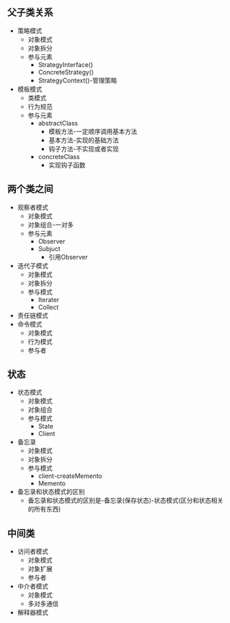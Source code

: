 ## 父子类关系
- 策略模式
    - 对象模式
    - 对象拆分
    - 参与元素
        - StrategyInterface()
        - ConcreteStrategy()
        - StrategyContext()-管理策略
- 模板模式
    - 类模式
    - 行为规范
    - 参与元素
        - abstractClass
            - 模板方法-一定顺序调用基本方法
            - 基本方法-实现的基础方法
            - 钩子方法-不实现或者实现
        - concreteClass
            - 实现钩子函数
## 两个类之间
- 观察者模式
    - 对象模式
    - 对象组合-一对多
    - 参与元素
        - Observer
        - Subjuct
            - 引用Observer
- 迭代子模式
    - 对象模式
    - 对象拆分
    - 参与模式
        - Iterater
        - Collect
- 责任链模式
- 命令模式
    - 对象模式
    - 行为模式
    - 参与者
## 状态
- 状态模式
    - 对象模式
    - 对象组合
    - 参与模式
        - State
        - Client
- 备忘录
    - 对象模式
    - 对象拆分
    - 参与模式
        - client-createMemento
        - Memento
- 备忘录和状态模式的区别
    - 备忘录和状态模式的区别是-备忘录(保存状态)-状态模式(区分和状态相关的所有东西)
## 中间类
- 访问者模式
    - 对象模式
    - 对象扩展
    - 参与者
- 中介者模式
    - 对象模式
    - 多对多通信
- 解释器模式
